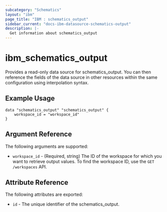 ```yaml
---
subcategory: "Schematics"
layout: "ibm"
page_title: "IBM : schematics_output"
sidebar_current: "docs-ibm-datasource-schematics-output"
description: |-
  Get information about schematics_output
---
```


# ibm\_schematics_output

Provides a read-only data source for schematics_output. You can then reference the fields of the data source in other resources within the same configuration using interpolation syntax.

## Example Usage

```hcl
data "schematics_output" "schematics_output" {
	workspace_id = "workspace_id"
}
```

## Argument Reference

The following arguments are supported:

* `workspace_id` - (Required, string) The ID of the workspace for which you want to retrieve output values. To find the workspace ID, use the `GET /workspaces` API.

## Attribute Reference

The following attributes are exported:

* `id` - The unique identifier of the schematics_output.
